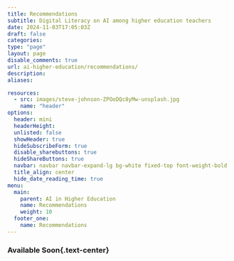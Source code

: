 ```yaml
---
title: Recommendations 
subtitle: Digital Literacy on AI among higher education teachers
date: 2024-11-03T17:05:03Z
draft: false
categories: 
type: "page"
layout: page
disable_comments: true
url: ai-higher-education/recommendations/
description:
aliases:

resources:
  - src: images/steve-johnson-ZPOoDQc8yMw-unsplash.jpg
    name: "header"
options:
  header: mini
  headerHeight:
  unlisted: false
  showHeader: true
  hideSubscribeForm: true
  disable_sharebuttons: true
  hideShareButtons: true
  navbar: navbar navbar-expand-lg bg-white fixed-top font-weight-bold
  title_align: center
  hide_date_reading_time: true
menu:
  main:
    parent: AI in Higher Education
    name: Recommendations
    weight: 10
  footer_one:
    name: Recommendations
---
```


### Available Soon{.text-center}